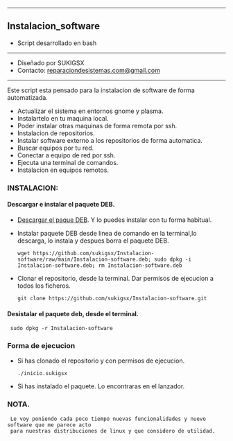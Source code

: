 ---------
## Instalacion_software
* Script desarrollado en bash
*********************************************
* Diseñado por SUKIGSX
* Contacto: reparaciondesistemas.com@gmail.com
*********************************************

Este script esta pensado para la instalacion de software de forma automatizada.

- Actualizar el sistema en entornos gnome y plasma.
- Instalartelo en tu maquina local.
- Poder instalar otras maquinas de forma remota por ssh.
- Instalacion de repositorios.
- Instalar software externo a los repositorios de forma automatica.
- Buscar equipos por tu red.
- Conectar a equipo de red por ssh.
- Ejecuta una terminal de comandos.
- Instalacion en equipos remotos.
 
### INSTALACION:

#### Descargar e instalar el paquete DEB.
- [Descargar el paque DEB](https://github.com/sukigsx/Instalacion-software/raw/main/Instalacion-software.deb). Y lo puedes instalar con tu forma habitual.
- Instalar paquete DEB desde linea de comando en la terminal,lo descarga, lo instala y despues borra el paquete DEB.

      wget https://github.com/sukigsx/Instalacion-software/raw/main/Instalacion-software.deb; sudo dpkg -i Instalacion-software.deb; rm Instalacion-software.deb
      
 - Clonar el repositorio, desde la terminal. Dar permisos de ejecucion a todos los ficheros.
 
       git clone https://github.com/sukigsx/Instalacion-software.git
     
#### Desistalar el paquete deb, desde el terminal.
     sudo dpkg -r Instalacion-software

### Forma de ejecucion
- Si has clonado el repositorio y con permisos de ejecucion.

      ./inicio.sukigsx
- Si has instalado el paquete. Lo encontraras en el lanzador.
     
 
### NOTA.
     Le voy poniendo cada poco tiempo nuevas funcionalidades y nuevo software que me parece acto 
     para nuestras distribuciones de linux y que considero de utilidad.
